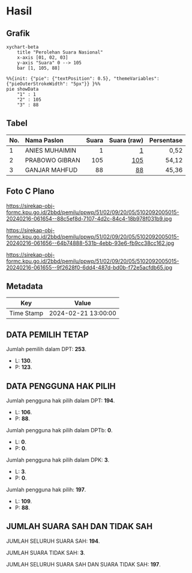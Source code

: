 # Hasil

## Grafik

```mermaid
xychart-beta
    title "Perolehan Suara Nasional"
    x-axis [01, 02, 03]
    y-axis "Suara" 0 --> 105
    bar [1, 105, 88]
```

```mermaid
%%{init: {"pie": {"textPosition": 0.5}, "themeVariables": {"pieOuterStrokeWidth": "5px"}} }%%
pie showData
    "1" : 1
    "2" : 105
    "3" : 88
```

## Tabel

| No. | Nama Paslon    | Suara | Suara (raw) | Persentase |
|:--- |:-------------- | -----:| -----------:| ----------:|
| 1   | ANIES MUHAIMIN | 1     | [1][p-1]    | 0,52       |
| 2   | PRABOWO GIBRAN | 105   | [105][p-2]  | 54,12      |
| 3   | GANJAR MAHFUD  | 88    | [88][p-3]   | 45,36      |


[p-1]: https://github.com/gigit-pemilu/pemilu-2024/blob/main/pilpres/hitung-suara/sub/51-bali/sub/02-tabanan/sub/09-baturiti/sub/2005-bangli/sub/015-tps/sub/paslon-1.txt
[p-2]: https://github.com/gigit-pemilu/pemilu-2024/blob/main/pilpres/hitung-suara/sub/51-bali/sub/02-tabanan/sub/09-baturiti/sub/2005-bangli/sub/015-tps/sub/paslon-2.txt
[p-3]: https://github.com/gigit-pemilu/pemilu-2024/blob/main/pilpres/hitung-suara/sub/51-bali/sub/02-tabanan/sub/09-baturiti/sub/2005-bangli/sub/015-tps/sub/paslon-3.txt

## Foto C Plano

https://sirekap-obj-formc.kpu.go.id/2bbd/pemilu/ppwp/51/02/09/20/05/5102092005015-20240216-061654--88c5ef8d-7107-4d2c-84c4-18b978f031b9.jpg

https://sirekap-obj-formc.kpu.go.id/2bbd/pemilu/ppwp/51/02/09/20/05/5102092005015-20240216-061656--64b74888-531b-4ebb-93e6-fb9cc38cc162.jpg

https://sirekap-obj-formc.kpu.go.id/2bbd/pemilu/ppwp/51/02/09/20/05/5102092005015-20240216-061655--9f2628f0-6dd4-487d-bd0b-f72e5acfdb65.jpg


## Metadata

| Key        | Value               |
| ---------- | ------------------- |
| Time Stamp | 2024-02-21 13:00:00 |


## DATA PEMILIH TETAP

Jumlah pemilih dalam DPT: **253**.
 * L: **130**.
 * P: **123**.

## DATA PENGGUNA HAK PILIH

Jumlah pengguna hak pilih dalam DPT: **194**.
 * L: **106**.
 * P: **88**.

Jumlah pengguna hak pilih dalam DPTb: **0**.
 * L: **0**.
 * P: **0**.

Jumlah pengguna hak pilih dalam DPK: **3**.
 * L: **3**.
 * P: **0**.

Jumlah pengguna hak pilih: **197**.
 * L: **109**.
 * P: **88**.

## JUMLAH SUARA SAH DAN TIDAK SAH

JUMLAH SELURUH SUARA SAH: **194**.

JUMLAH SUARA TIDAK SAH: **3**.

JUMLAH SELURUH SUARA SAH DAN SUARA TIDAK SAH: **197**.


